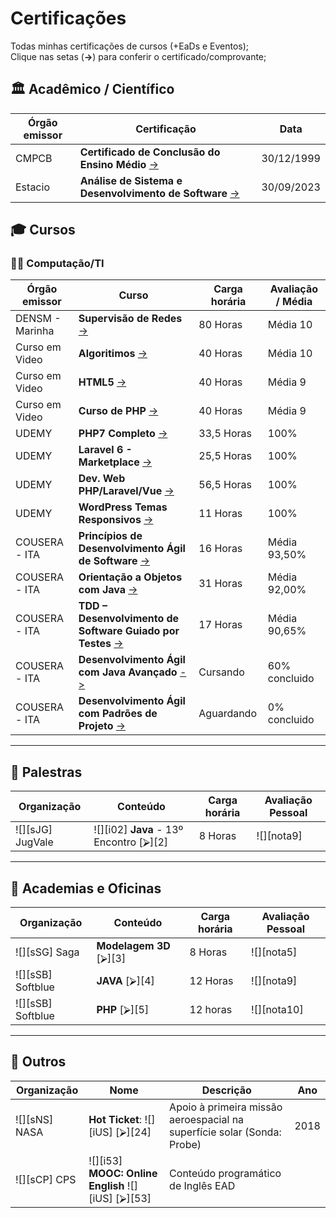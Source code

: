 <!--
AVISO: Para editar/visualizar este arquivo .md troque o "Soft wrap" pelo "No wrap"
-->

# Certificações
Todas minhas certificações de cursos (+EaDs e Eventos);  
Clique nas setas (**->**) para conferir o certificado/comprovante;  


## 🏛 Acadêmico / Científico
| Órgão emissor          | Certificação                                                      | Data                       |
| ---------------------- | ----------------------------------------------------------------- | -------------------------- |
| CMPCB                  | **Certificado de Conclusão do Ensino Médio**    [->][EnsinoMedio] | 30/12/1999                 |
| Estacio                | **Análise de Sistema e Desenvolvimento de Software** [->][Faculdade]   | 30/09/2023            |

<!-- Acadêmico / Científico-->
[EnsinoMedio]: https://drive.google.com/file/d/1s1dFQfJ1h2pVy9ZDi647cZTsTZrTNpdQ/view?usp=sharing
[Faculdade]: https://drive.google.com/file/d/1a6yLq5hgrF8EcRl3zCOw-WG2JWuZvawD/view?usp=sharing

<!-- Acadêmico / Científico -->

## 🎓 Cursos 

### 🧑‍💻 Computação/TI

| Órgão emissor      | Curso                                                        | Carga horária      | Avaliação / Média |
| ------------------ | ------------------------------------------------------------ | ------------------ | ----------------- |
| DENSM - Marinha    | **Supervisão de Redes**               [->][SupervisorRedes]  | 80 Horas           | Média 10          |
| Curso em Video     | **Algoritimos**                       [->][Algo]             | 40 Horas           | Média 10          |
| Curso em Video     | **HTML5**                            [->][HTML5]             | 40 Horas           |  Média 9          |
| Curso em Video     | **Curso de PHP**                     [->][PHP]               | 40 Horas           |  Média 9          |
| UDEMY              | **PHP7 Completo**                    [->][PHP7]              | 33,5 Horas         |  100%             |
| UDEMY              | **Laravel 6 - Marketplace**          [->][LARAVEL6]          | 25,5 Horas         |  100%             |
| UDEMY              | **Dev. Web PHP/Laravel/Vue**         [->][WEB]               | 56,5 Horas         |  100%             |
| UDEMY              | **WordPress Temas Responsivos**      [->][WP]                | 11 Horas           |  100%             |
| COUSERA - ITA      | **Princípios de Desenvolvimento Ágil de Software** [->][PDAS] | 16 Horas          |  Média 93,50%     |
| COUSERA - ITA      | **Orientação a Objetos com Java**                   [->][OOJ] | 31 Horas          |  Média 92,00%     |
| COUSERA - ITA      | **TDD – Desenvolvimento de Software Guiado por Testes** [->][TDD] | 17 Horas      |  Média 90,65%     |
| COUSERA - ITA      | **Desenvolvimento Ágil com Java Avançado** [->][DEVJAVA] | Cursando      |  60% concluido     |
| COUSERA - ITA      | **Desenvolvimento Ágil com Padrões de Projeto** [->][DEVAPP] | Aguardando    |  0% concluido     |

---

<!-- Cursos -->
[SupervisorRedes]: https://drive.google.com/file/d/14_YS6F9hF0YJcjjP1ssTFl1DKvCVgfyW/view?usp=sharing
[Algo]: https://drive.google.com/file/d/1Z1sh7jeRZzRpEbCrmrjI_OdTdA63HEk7/view?usp=sharing
[HTML5]: https://drive.google.com/file/d/1GA9XapRiZRXHmbx78yME7jEgvnkhKJ1O/view?usp=sharing
[PHP]: https://drive.google.com/file/d/16apwJhvLxBSc2ksgfasmI8aJL-eUAcup/view?usp=sharing
[PHP7]: https://drive.google.com/file/d/1OS5MX8qMRpCqQwQXZsGO1PHzg0JaDo_h/view?usp=sharing
[LARAVEL6]: https://drive.google.com/file/d/1Oll8v6nh_TTXQSNKAenPMx-skakAn9TI/view?usp=sharing
[WEB]: https://drive.google.com/file/d/1WkOtH9oVgTVNf7TiXuxxFJIhRxDZDgkI/view?usp=sharing
[WP]: https://drive.google.com/file/d/1CC_NtQ0BQ541L9F06QAWYFWZXeTDY5k4/view?usp=sharing
[PDAS]: https://coursera.org/share/a2455795efa53fbfbdc7b98ebadd5cbe
[OOJ]: https://coursera.org/share/a28bebd8831c992867533368cddc35c4
[TDD]: https://coursera.org/share/88c5c5a17228277094cee3232fca98fa
[DEVJAVA]: https://www.coursera.org/learn/desenvolvimento-agil-com-java-avancado/home/welcome
[DEVAPP]: https://www.coursera.org/learn/desenvolvimento-agil-com-padroes-de-projeto/home/welcome
<!--  Cursos -->

## 💬 Palestras
  | Organização         | Conteúdo                                                                 | Carga horária | Avaliação Pessoal |
  | ------------------- | ------------------------------------------------------------------------ | ------------- | ----------------- |
  | ![][sJG] JugVale    | ![][i02] **Java** - 13º Encontro                                 [⮚][2]  | 8 Horas       | ![][nota9]        |
 
---
## 📜 Academias e Oficinas
  | Organização         | Conteúdo                  | Carga horária | Avaliação Pessoal |
  | ------------------- | ------------------------- | ------------- | ----------------- |
  | ![][sSG] Saga       | **Modelagem 3D**  [⮚][3]  | 8 Horas       | ![][nota5]        |
  | ![][sSB] Softblue   | **JAVA**          [⮚][4]  | 12 Horas      | ![][nota9]        |
  | ![][sSB] Softblue   | **PHP**           [⮚][5]  | 12 horas      | ![][nota10]       |
   
---
## 🎲 Outros
| Organização     | Nome                                                       | Descrição                                                                | Ano  |
| --------------- | ---------------------------------------------------------- | -------------------------------------------------------------------------| ---- |
| ![][sNS] NASA   | **Hot Ticket**: ![][iUS] [⮚][24]                           | Apoio à primeira missão aeroespacial na superfície solar (Sonda: Probe)  | 2018 |
| ![][sCP] CPS    | ![][i53] **MOOC: Online English** ![][iUS]     [⮚][53]   | Conteúdo programático de Inglês EAD                                        |
